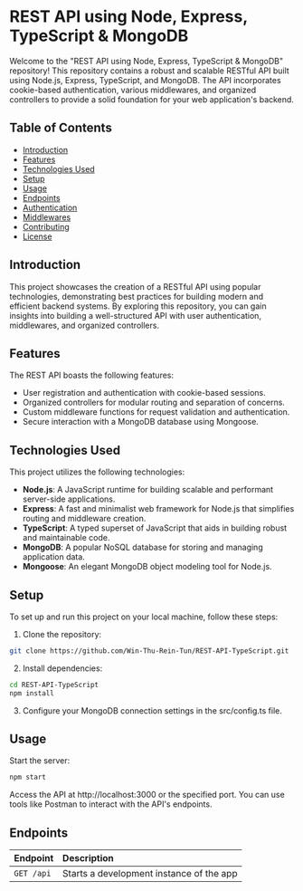 # REST API using Node, Express, TypeScript & MongoDB

Welcome to the "REST API using Node, Express, TypeScript & MongoDB" repository! This repository contains a robust and scalable RESTful API built using Node.js, Express, TypeScript, and MongoDB. The API incorporates cookie-based authentication, various middlewares, and organized controllers to provide a solid foundation for your web application's backend.

## Table of Contents

- [Introduction](#introduction)
- [Features](#features)
- [Technologies Used](#technologies-used)
- [Setup](#setup)
- [Usage](#usage)
- [Endpoints](#endpoints)
- [Authentication](#authentication)
- [Middlewares](#middlewares)
- [Contributing](#contributing)
- [License](#license)

## Introduction

This project showcases the creation of a RESTful API using popular technologies, demonstrating best practices for building modern and efficient backend systems. By exploring this repository, you can gain insights into building a well-structured API with user authentication, middlewares, and organized controllers.

## Features

The REST API boasts the following features:

- User registration and authentication with cookie-based sessions.
- Organized controllers for modular routing and separation of concerns.
- Custom middleware functions for request validation and authentication.
- Secure interaction with a MongoDB database using Mongoose.

## Technologies Used

This project utilizes the following technologies:

- **Node.js**: A JavaScript runtime for building scalable and performant server-side applications.
- **Express**: A fast and minimalist web framework for Node.js that simplifies routing and middleware creation.
- **TypeScript**: A typed superset of JavaScript that aids in building robust and maintainable code.
- **MongoDB**: A popular NoSQL database for storing and managing application data.
- **Mongoose**: An elegant MongoDB object modeling tool for Node.js.

## Setup

To set up and run this project on your local machine, follow these steps:

1. Clone the repository:

```bash
git clone https://github.com/Win-Thu-Rein-Tun/REST-API-TypeScript.git
```

2. Install dependencies:

```bash
cd REST-API-TypeScript
npm install
```
3. Configure your MongoDB connection settings in the src/config.ts file.

## Usage

Start the server:

```bash
npm start
```
Access the API at http://localhost:3000 or the specified port. You can use tools like Postman to interact with the API's endpoints.

## Endpoints

| Endpoint        | Description                              |
| :-------------- | :--------------------------------------- |
| `GET /api`      | Starts a development instance of the app |
